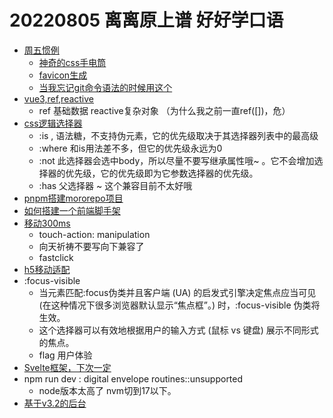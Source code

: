 <!--
 * @Desc: 
 * @Author: 曾茹菁
 * @Date: 2022-08-05 12:56:12
 * @LastEditors: 曾茹菁
 * @LastEditTime: 2022-08-05 16:42:33
-->
# 20220805 离离原上谱 好好学口语
- [周五惯例](https://www.ruanyifeng.com/blog/2022/08/weekly-issue-217.html)
  - [神奇的css手电筒](https://voussoir.net/writing/browser_in_the_dark)
  - [favicon生成](https://favicon.io/)
  - [当我忘记git命令语法的时候用这个](https://gitexplorer.com/)
- [vue3,ref,reactive](https://juejin.cn/post/7127665127330938911)
  - ref 基础数据  reactive复杂对象 （为什么我之前一直ref([])，危）
- [css逻辑选择器](https://juejin.cn/post/7098902820069310501)
  - :is , 语法糖，不支持伪元素，它的优先级取决于其选择器列表中的最高级
  - :where 和is用法差不多，但它的优先级永远为0
  - :not 此选择器会选中body，所以尽量不要写继承属性哦~ 。它不会增加选择器的优先级，它的优先级即为它参数选择器的优先级。
  - :has 父选择器 ~ 这个兼容目前不太好哦
- [pnpm搭建mororepo项目](https://juejin.cn/post/7084582387060834340)
- [如何搭建一个前端脚手架](https://juejin.cn/post/7055948747846451231)
- [移动300ms](https://juejin.cn/post/6854573211317698568)
  - touch-action: manipulation
  - 向天祈祷不要写向下兼容了
  - fastclick
- [h5移动适配](https://juejin.cn/post/7085931616136069156)
- :focus-visible
  - 当元素匹配:focus伪类并且客户端 (UA) 的启发式引擎决定焦点应当可见 (在这种情况下很多浏览器默认显示“焦点框”。) 时，:focus-visible 伪类将生效。
  - 这个选择器可以有效地根据用户的输入方式 (鼠标 vs 键盘) 展示不同形式的焦点。
  - flag 用户体验
- [Svelte框架，下次一定](https://mp.weixin.qq.com/s/5o7qiDC_BGIq6n0FWHvClw)
- npm run dev : digital envelope routines::unsupported
  - node版本太高了 nvm切到17以下。
- [基于v3.2的后台](https://github.com/HalseySpicy/Geeker-Admin)